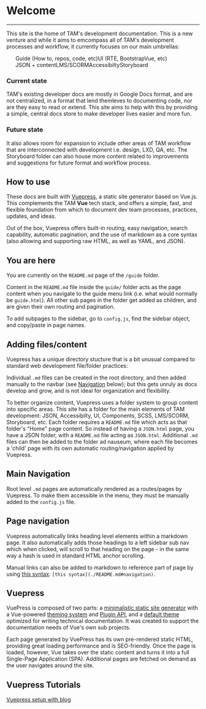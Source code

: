 # **Welcome**
---

This site is the home of TAM's development documentation.  This is a new venture and while it aims to emcompass all of TAM's development processes and workflow, it currently focuses on our main umbrellas:

<ul id="welcome" style="list-style: none; display: flex; flex-wrap: wrap;">
    <li>Guide (How to, repos, code, etc)</li>
    <li>UI (RTE, BootstrapVue, etc)</li>
    <li>JSON + content</li>
    <li>LMS/SCORM</li>
    <li>Accessibilty</li>
    <li>Storyboard</li>
<!-- 1. Guide (How to, repos, code, etc)
2. UI (RTE, BootstrapVue, etc)
3. JSON + content
4. LMS/SCORM
5. Accessibilty
6. Storyboard -->
</ul>

### Current state

TAM's existing developer docs are mostly in Google Docs format, and are not centralized, in a format that lend themleves to documenting code, nor are they easy to read or extend. This site aims to help with this by providing a simple, central docs store to make developer lives easier and more fun.

### Future state

It also allows room for expansion to include other areas of TAM workflow that are interconnected with development i.e. design, LXD, QA, etc. The Storyboard folder can also house more content related to improvements and suggestions for future format and workflow process.

## How to use

These docs are built with [Vuepress](./README.md#vuepress), a static site generator based on Vue.js. This complements the TAM **Vue** tech stack, and offers a simple, fast, and flexible foundation from which to document dev team processes, practices, updates, and ideas.

Out of the box, Vuepress offers built-in routing, easy navigation, search capability, automatic pagination, and the use of markdown as a core syntax (also allowing and supporting raw HTML, as well as YAML, and JSON).

## You are here

You are currently on the `README.md` page of the `/guide` folder.

Content in the `README.md` file inside the `guide/` folder acts as the page content when you navigate to the guide menu link (i.e. what would normally be `guide.html`). All other sub pages in the folder get added as children, and are given their own routing and pagination. 

To add subpages to the sidebar, go to `config.js`, find the sidebar object, and copy/paste in page names.

## Adding files/content

Vuepress has a unique directory stucture that is a bit unusual compared to standard web development file/folder practices:

Individual `.md` files can be created in the root directory, and then added manually to the navbar (see [Navigation](./README.md#main-navigation) below); but this gets unruly as docs develop and grow, and is not ideal for organization and flexibility.

To better organize content, Vuepress uses a folder system to group content into specific areas. This site has a folder for the main elements of TAM development: JSON, Accessibilty, UI, Components, SCSS, LMS/SCORM, Storyboard, etc. Each folder requires a `README.md` file which acts as that folder's "Home" page content. So instead of having a `JSON.html` page, you have a JSON folder, with a `README.md` file acting as `JSON.html`. Additional `.md` files can then be added to the folder ad nauseum, where each file becomes a 'child' page with its own automatic routing/navigation applied by Vuepress.

## Main Navigation

Root level `.md` pages are automatically rendered as a routes/pages by Vuepress. To make them accessible in the menu, they must be manually added to the `config.js` file.

## Page navigation

Vuepress automatically links heading level elements within a markdown page. It also automatically adds those headings to a left sidebar sub nav which when clicked, will scroll to that heading on the page - in the same way a hash is used in standard HTML anchor scrolling.

Manual links can also be added to markdown to reference part of page by using [this syntax](./README.md#navigation): `[this syntax](./README.md#navigation)`.

## Vuepress

VuePress is composed of two parts: a [minimalistic static site generator](https://github.com/vuejs/vuepress/tree/master/packages/%40vuepress/core) with a Vue-powered [theming system](https://v1.vuepress.vuejs.org/theme/) and [Plugin API](https://v1.vuepress.vuejs.org/plugin/), and a [default theme](https://v1.vuepress.vuejs.org/theme/default-theme-config.html) optimized for writing technical documentation. It was created to support the documentation needs of Vue's own sub projects.

Each page generated by VuePress has its own pre-rendered static HTML, providing great loading performance and is SEO-friendly. Once the page is loaded, however, Vue takes over the static content and turns it into a full Single-Page Application (SPA). Additional pages are fetched on demand as the user navigates around the site.

## Vuepress Tutorials

[Vuepress setup with blog](https://snipcart.com/blog/vuepress-tutorial-vuejs-documentation)

